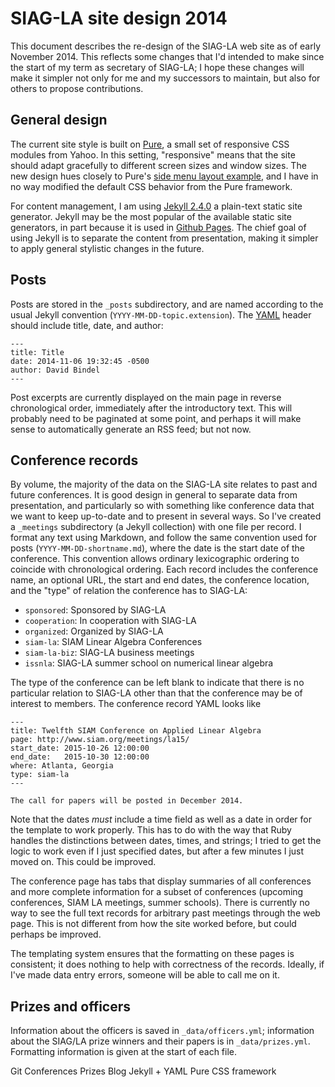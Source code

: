 # SIAG-LA site design 2014

This document describes the re-design of the SIAG-LA web site as of
early November 2014.  This reflects some changes that I'd intended to
make since the start of my term as secretary of SIAG-LA; I hope these
changes will make it simpler not only for me and my successors to
maintain, but also for others to propose contributions.

## General design

The current site style is built on [Pure][pure], a small set of
responsive CSS modules from Yahoo.  In this setting, "responsive"
means that the site should adapt gracefully to different screen sizes
and window sizes.  The new design hues closely to Pure's
[side menu layout example][side], and I have in no way modified the
default CSS behavior from the Pure framework.

For content management, I am using [Jekyll 2.4.0][jekyll] a plain-text
static site generator.  Jekyll may be the most popular of the
available static site generators, in part because it is used in
[Github Pages][ghpages].  The chief goal of using Jekyll is to
separate the content from presentation, making it simpler to apply
general stylistic changes in the future.

## Posts

Posts are stored in the `_posts` subdirectory, and are named according
to the usual Jekyll convention (`YYYY-MM-DD-topic.extension`).
The [YAML][yaml] header should include title, date, and author:

    ---
    title: Title
    date: 2014-11-06 19:32:45 -0500
    author: David Bindel
    ---

Post excerpts are currently displayed on the main page in reverse
chronological order, immediately after the introductory text.
This will probably need to be paginated at some point, and perhaps
it will make sense to automatically generate an RSS feed; but not now.

## Conference records

By volume, the majority of the data on the SIAG-LA site relates to
past and future conferences.  It is good design in general to separate
data from presentation, and particularly so with something like
conference data that we want to keep up-to-date and to present in
several ways.  So I've created a `_meetings` subdirectory (a Jekyll
collection) with one file per record.  I format any text using
Markdown, and follow the same convention used for posts
(`YYYY-MM-DD-shortname.md`), where the date is the start date of the
conference.  This convention allows ordinary lexicographic ordering to
coincide with chronological ordering.  Each record includes the
conference name, an optional URL, the start and end dates, the
conference location, and the "type" of relation the conference has to
SIAG-LA:

- `sponsored`: Sponsored by SIAG-LA
- `cooperation`: In cooperation with SIAG-LA
- `organized`: Organized by SIAG-LA
- `siam-la`: SIAM Linear Algebra Conferences
- `siam-la-biz`: SIAG-LA business meetings
- `issnla`: SIAG-LA summer school on numerical linear algebra

The type of the conference can be left blank to indicate that there
is no particular relation to SIAG-LA other than that the conference
may be of interest to members.  The conference record YAML looks like

    ---
    title: Twelfth SIAM Conference on Applied Linear Algebra
    page: http://www.siam.org/meetings/la15/
    start_date: 2015-10-26 12:00:00
    end_date:   2015-10-30 12:00:00
    where: Atlanta, Georgia
    type: siam-la
    ---

    The call for papers will be posted in December 2014.

Note that the dates *must* include a time field as well as a date
in order for the template to work properly.  This has to do with the
way that Ruby handles the distinctions between dates, times, and
strings; I tried to get the logic to work even if I just specified
dates, but after a few minutes I just moved on.  This could be
improved.

The conference page has tabs that display summaries of all conferences
and more complete information for a subset of conferences (upcoming
conferences, SIAM LA meetings, summer schools).  There is currently no
way to see the full text records for arbitrary past meetings through
the web page.  This is not different from how the site worked before,
but could perhaps be improved.

The templating system ensures that the formatting on these pages is
consistent; it does nothing to help with correctness of the records.
Ideally, if I've made data entry errors, someone will be able to call
me on it.

## Prizes and officers

Information about the officers is saved in `_data/officers.yml`;
information about the SIAG/LA prize winners and their papers
is in `_data/prizes.yml`.  Formatting information is given at
the start of each file.

[pure]: http://purecss.io/
[side]: http://purecss.io/layouts/
[jekyll]: http://jekyllrb.com/
[ghpages]: https://pages.github.com/
[yaml]: http://jekyllrb.com/docs/frontmatter/
[tpw]: http://tom.preston-werner.com/2008/11/17/blogging-like-a-hacker.html

Git
Conferences
Prizes
Blog
Jekyll + YAML
Pure CSS framework
